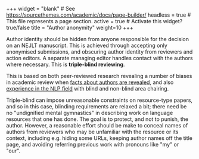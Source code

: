 +++
widget = "blank"  # See https://sourcethemes.com/academic/docs/page-builder/
headless = true  # This file represents a page section.
active = true  # Activate this widget? true/false
title = "Author anonymity"
weight=10
+++

Author identity should be hidden from anyone responsible for the decision on an NEJLT manuscript. This is achieved through accepting only anonymised submissions, and obscuring author identity from reviewers and action editors. A separate managing editor handles contact with the authors where necessary. This is **triple-blind reviewing**.

This is based on both peer-reviewed research revealing a number of biases in academic review when [facts about authors are revealed](https://www.pnas.org/content/112/40/12349), and also [experience in the NLP field](https://coling2018.org/untangling-biases-and-nuances-in-double-blind-peer-review-at-scale/) with blind and non-blind area chairing.

Triple-blind can impose unreasonable constraints on resource-type papers, and so in this case, blinding requirements are relaxed a bit; there need be no "undignified mental gymnastics" in describing work on language resources that one has done. The goal is to protect, and not to punish, the author. However, a reasonable effort should be make to conceal names of authors from reviewers who may be unfamiliar with the resource or its context, including e.g. hiding some URLs, keeping author names off the title page, and avoiding referring previous work with pronouns like "my" or "our".
